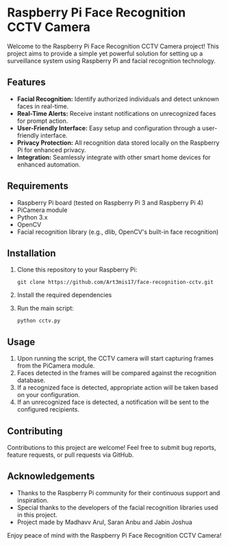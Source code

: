 # Raspberry Pi Face Recognition CCTV Camera

Welcome to the Raspberry Pi Face Recognition CCTV Camera project! This project aims to provide a simple yet powerful solution for setting up a surveillance system using Raspberry Pi and facial recognition technology.

## Features

- **Facial Recognition:** Identify authorized individuals and detect unknown faces in real-time.
- **Real-Time Alerts:** Receive instant notifications on unrecognized faces for prompt action.
- **User-Friendly Interface:** Easy setup and configuration through a user-friendly interface.
- **Privacy Protection:** All recognition data stored locally on the Raspberry Pi for enhanced privacy.
- **Integration:** Seamlessly integrate with other smart home devices for enhanced automation.

## Requirements

- Raspberry Pi board (tested on Raspberry Pi 3 and Raspberry Pi 4)
- PiCamera module
- Python 3.x
- OpenCV
- Facial recognition library (e.g., dlib, OpenCV's built-in face recognition)

## Installation

1. Clone this repository to your Raspberry Pi:

   ```
   git clone https://github.com/Art3mis17/face-recognition-cctv.git
   ```

2. Install the required dependencies

3. Run the main script:

   ```
   python cctv.py
   ```

## Usage

1. Upon running the script, the CCTV camera will start capturing frames from the PiCamera module.
2. Faces detected in the frames will be compared against the recognition database.
3. If a recognized face is detected, appropriate action will be taken based on your configuration.
4. If an unrecognized face is detected, a notification will be sent to the configured recipients.

## Contributing

Contributions to this project are welcome! Feel free to submit bug reports, feature requests, or pull requests via GitHub.

## Acknowledgements

- Thanks to the Raspberry Pi community for their continuous support and inspiration.
- Special thanks to the developers of the facial recognition libraries used in this project.
- Project made by Madhavv Arul, Saran Anbu and Jabin Joshua
  


Enjoy peace of mind with the Raspberry Pi Face Recognition CCTV Camera!
